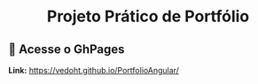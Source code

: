 <h1 align="center">
  <br>
    Projeto Prático de Portfólio
  <br>
</h1>

## :custard: Acesse o GhPages

<strong>Link:</strong> https://vedoht.github.io/PortfolioAngular/
